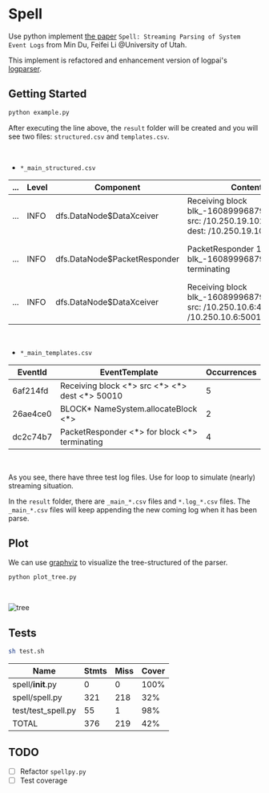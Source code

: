 # Spell

Use python implement [the paper](https://www.cs.utah.edu/~lifeifei/papers/spell.pdf) `Spell: Streaming Parsing of System Event Logs` from Min Du, Feifei Li @University of Utah.

This implement is refactored and enhancement version of logpai's [logparser](https://github.com/logpai/logparser).

## Getting Started

```python
python example.py
```

After executing the line above, the `result` folder will be created and you will see two files: `structured.csv` and `templates.csv`.

&nbsp;

+ `*_main_structured.csv`

| ... | Level | Component                    | Content                                                                                       | EventId  | EventTemplate                                                       | ParameterList                              |
|-----|-------|------------------------------|-----------------------------------------------------------------------------------------------|----------|---------------------------------------------------------------------|--------------------------------------------|
| ... | INFO  | dfs.DataNode$DataXceiver     | Receiving block blk_-1608999687919862906 src: /10.250.19.102:54106 dest: /10.250.19.102:50010 | f57d69cf | Receiving block blk_-1608999687919862906 src <\*> <\*> dest <\*> 50010 | ['/10.250.19.102:54106', '/10.250.19.102'] |
| ... | INFO  | dfs.DataNode$PacketResponder | PacketResponder 1 for block blk_-1608999687919862906 terminating                              | 7b619377 | PacketResponder <\*> for block blk_-1608999687919862906 terminating  | ['1']                                      |
| ... | INFO  | dfs.DataNode$DataXceiver     | Receiving block blk_-1608999687919862906 src: /10.250.10.6:40524 dest: /10.250.10.6:50010     | f57d69cf | Receiving block blk_-1608999687919862906 src <\*> <\*> dest <\*> 50010 | ['/10.250.10.6:40524', '/10.250.10.6']     |

&nbsp;

+ `*_main_templates.csv`

| EventId  | EventTemplate                                  | Occurrences |
|----------|------------------------------------------------|-------------|
| 6af214fd | Receiving block <\*> src <\*> <\*> dest <\*> 50010 | 5           |
| 26ae4ce0 | BLOCK* NameSystem.allocateBlock <\*>            | 2           |
| dc2c74b7 | PacketResponder <\*> for block <\*> terminating  | 4           |

&nbsp;

As you see, there have three test log files. Use for loop to simulate (nearly) streaming situation.

In the `result` folder, there are `_main_*.csv` files and `*.log_*.csv` files. The `_main_*.csv` files will keep appending the new coming log when it has been parse.

## Plot

We can use [graphviz](https://github.com/xflr6/graphviz) to visualize the tree-structured of the parser.

```pythonn
python plot_tree.py
```

&nbsp;

![tree](plot/tree.gv.png)

## Tests

```sh
sh test.sh
```

| Name               | Stmts | Miss | Cover |
|--------------------|-------|------|-------|
| spell/__init__.py  | 0     | 0    | 100%  |
| spell/spell.py     | 321   | 218  | 32%   |
| test/test_spell.py | 55    | 1    | 98%   |
| TOTAL              | 376   | 219  | 42%   |

## TODO

- [ ] Refactor `spellpy.py`
- [ ] Test coverage
